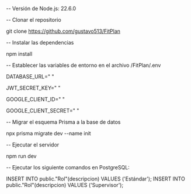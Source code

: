 -- Versión de Node.js: 22.6.0

-- Clonar el repositorio

git clone https://github.com/gustavo513/FitPlan

-- Instalar las dependencias

npm install

-- Establecer las variables de entorno en el archivo /FitPlan/.env

DATABASE_URL=" "

JWT_SECRET_KEY=" "

GOOGLE_CLIENT_ID=" "

GOOGLE_CLIENT_SECRET=" "

-- Migrar el esquema Prisma a la base de datos

npx prisma migrate dev --name init

-- Ejecutar el servidor

npm run dev

-- Ejecutar los siguiente comandos en PostgreSQL:

INSERT INTO public."Rol"(descripcion) VALUES ('Estándar');
INSERT INTO public."Rol"(descripcion) VALUES ('Supervisor');